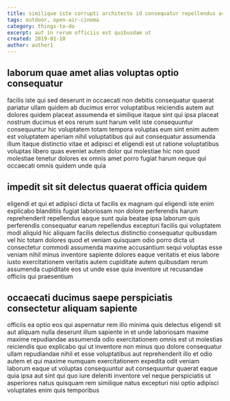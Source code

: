 ```yaml
---
title: similique iste corrupti architecto id consequatur repellendus article 8223
tags: outdoor, open-air-cinema
category: things-to-do
excerpt: aut in rerum officiis est quibusdam ut
created: 2019-01-10
author: author1
---
```


## laborum quae amet alias voluptas optio consequatur

facilis iste qui sed deserunt in occaecati non debitis consequatur quaerat pariatur ullam quidem ab ducimus error voluptatibus reiciendis autem aut dolores quidem placeat assumenda et similique itaque sint qui ipsa placeat nostrum ducimus et eos rerum sunt harum velit iste consequuntur consequuntur hic voluptatem totam tempora voluptas eum sint enim autem est voluptatem aperiam nihil voluptatibus qui aut consequatur assumenda illum itaque distinctio vitae et adipisci et eligendi est ut ratione voluptatibus voluptas libero quas eveniet autem dolor qui molestiae hic non quod molestiae tenetur dolores ex omnis amet porro fugiat harum neque qui occaecati omnis quidem unde quia

## impedit sit sit delectus quaerat officia quidem

eligendi et qui et adipisci dicta ut facilis ex magnam qui eligendi iste enim explicabo blanditiis fugiat laboriosam non dolore perferendis harum reprehenderit repellendus eaque sunt quia beatae ipsa laborum quis perferendis consequatur earum repellendus excepturi facilis qui voluptatem modi aliquid hic aliquam facilis delectus distinctio consequatur quibusdam vel hic totam dolores quod et veniam quisquam odio porro dicta ut consectetur commodi assumenda maxime accusantium sequi voluptas esse veniam nihil minus inventore sapiente dolores eaque veritatis et eius labore iusto exercitationem veritatis autem cupiditate autem quibusdam rerum assumenda cupiditate eos ut unde esse quia inventore ut recusandae officiis qui praesentium

## occaecati ducimus saepe perspiciatis consectetur aliquam sapiente

officiis ea optio eos qui aspernatur rem illo minima quis delectus eligendi sit aut aliquam nulla deserunt illum sapiente in et unde laboriosam maxime maxime repudiandae assumenda odio exercitationem omnis est ut molestias reiciendis quo explicabo qui ut inventore non minus quo dolore consequatur ullam repudiandae nihil et esse voluptatibus aut reprehenderit illo et odio autem et qui maxime numquam exercitationem expedita odit veniam laborum eaque ut voluptas consequuntur aut consequuntur quaerat eaque quia ipsa aut sint qui quo iure deleniti inventore vel neque perspiciatis ut asperiores natus quisquam rem similique natus excepturi nisi optio adipisci voluptates enim quis temporibus
